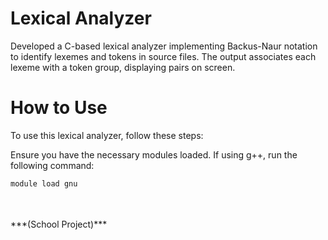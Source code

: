 # Lexical Analyzer
Developed a C-based lexical analyzer implementing Backus-Naur notation to identify lexemes
and tokens in source files. The output associates each lexeme with a token group, displaying
pairs on screen.
# How to Use
To use this lexical analyzer, follow these steps:

Ensure you have the necessary modules loaded. If using g++, run the following command:
```js
module load gnu
```
<br>
<br>
 ***(School Project)***

 
